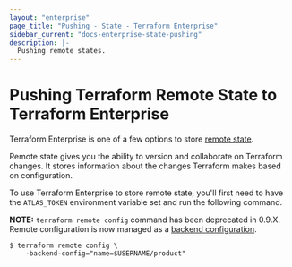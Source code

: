 ```yaml
---
layout: "enterprise"
page_title: "Pushing - State - Terraform Enterprise"
sidebar_current: "docs-enterprise-state-pushing"
description: |-
  Pushing remote states.
---
```


# Pushing Terraform Remote State to Terraform Enterprise

Terraform Enterprise is one of a few options to store [remote state](/docs/enterprise/state).

Remote state gives you the ability to version and collaborate on Terraform
changes. It stores information about the changes Terraform makes based on
configuration.

To use Terraform Enterprise to store remote state, you'll first need to have the
`ATLAS_TOKEN` environment variable set and run the following command.

**NOTE:** `terraform remote config` command has been deprecated in 0.9.X. Remote configuration is now managed as a [backend configuration](/docs/backends/config.html).

```shell
$ terraform remote config \
    -backend-config="name=$USERNAME/product"
```